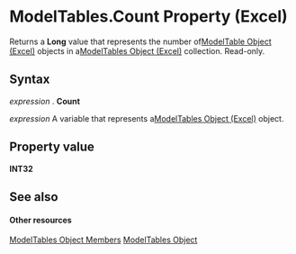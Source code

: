 
# ModelTables.Count Property (Excel)

Returns a  **Long** value that represents the number of[ModelTable Object (Excel)](c853beb6-f2e7-dda0-b33a-8110a6c23de8.md) objects in a[ModelTables Object (Excel)](1d1cda4a-2472-4f1e-2725-cc39b2cf086c.md) collection. Read-only.


## Syntax

 _expression_ . **Count**

 _expression_ A variable that represents a[ModelTables Object (Excel)](1d1cda4a-2472-4f1e-2725-cc39b2cf086c.md) object.


## Property value

 **INT32**


## See also


#### Other resources


[ModelTables Object Members](d0b0e342-d7ad-46e7-1d60-8e5297b9e2fb.md)
[ModelTables Object](1d1cda4a-2472-4f1e-2725-cc39b2cf086c.md)
